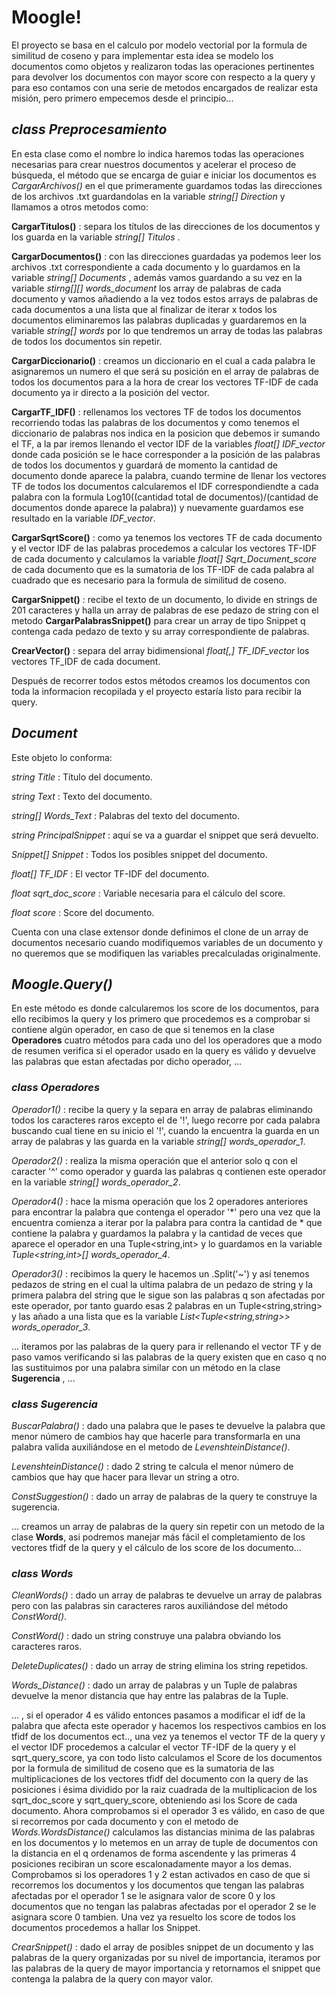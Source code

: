 # **Moogle!** #

El proyecto se basa en el calculo por modelo vectorial por la formula de similitud de coseno y para implementar esta idea se modelo los documentos como objetos y realizaron todas las operaciones pertinentes para devolver los documentos con mayor score con respecto a la query y para eso contamos con una serie de metodos encargados de realizar esta misión, pero primero empecemos desde el principio...

## *class Preprocesamiento* ##
En esta clase como el nombre lo indica haremos todas las operaciones necesarias para crear nuestros documentos y acelerar el proceso de búsqueda, el método que se encarga de guiar e iniciar los documentos es *CargarArchivos()* en el que primeramente guardamos todas las direcciones de los archivos .txt guardandolas en la variable *string[] Direction* y llamamos a otros metodos como: 

**CargarTitulos()** : separa los títulos de las direcciones de los documentos y los guarda en la variable *string[] Titulos* .

**CargarDocumentos()** : con las direcciones guardadas ya podemos leer los archivos .txt correspondiente a cada documento y lo guardamos en la variable *string[] Documents* , además vamos guardando a su vez en la variable *stirng[][] words_document* los array de palabras de cada documento y vamos añadiendo a la vez todos estos arrays de palabras de cada documentos a una lista que al finalizar de iterar x todos los documentos eliminaremos las palabras duplicadas y guardaremos en la variable *string[] words* por lo que tendremos un array de todas las palabras de todos los documentos sin repetir.

**CargarDiccionario()** : creamos un diccionario en el cual a cada palabra le asignaremos un numero el que será su posición en el array de palabras de todos los documentos para a la hora de crear los vectores TF-IDF de cada documento ya ir directo a la posición del vector.

**CargarTF_IDF()** : rellenamos los vectores TF de todos los documentos recorriendo todas las palabras de los documentos y como tenemos el diccionario de palabras nos indica en la posicion que debemos ir sumando el TF, a la par iremos llenando el vector IDF de la variables *float[] IDF_vector* donde cada posición se le hace corresponder a la posición de las palabras de todos los documentos y guardará de momento la cantidad de documento donde aparece la palabra, cuando termine de llenar los vectores TF de todos los documentos calcularemos el IDF correspondiendte a cada palabra con la formula Log10((cantidad total de documentos)/(cantidad de documentos donde aparece la palabra)) y nuevamente guardamos ese resultado en la variable *IDF_vector*.

**CargarSqrtScore()** : como ya tenemos los vectores TF de cada documento y el vector IDF de las palabras procedemos a calcular los vectores TF-IDF de cada documento y calculamos la variable *float[] Sqrt_Document_score* de cada documento que es la sumatoria de los TF-IDF de cada palabra al cuadrado que es necesario para la formula de similitud de coseno.

**CargarSnippet()** : recibe el texto de un documento, lo divide en strings de 201 caracteres y halla un array de palabras de ese pedazo de string con el metodo **CargarPalabrasSnippet()** para crear un array de tipo Snippet q contenga cada pedazo de texto y su array correspondiente de palabras.

**CrearVector()** : separa del array bidimensional *float[,] TF_IDF_vector* los vectores TF_IDF de cada document. 

Después de recorrer todos estos métodos creamos los documentos con toda la informacion recopilada y el proyecto estaría listo para recibir la query.

## *Document* ##
Este objeto lo conforma:

*string Title* : Título del documento. 

*string Text* : Texto del documento.

*string[] Words_Text* : Palabras del texto del documento.

*string PrincipalSnippet* : aquí se va a guardar el snippet que será devuelto.

*Snippet[] Snippet* : Todos los posibles snippet del documento.

*float[] TF_IDF* : El vector TF-IDF del documento.

*float sqrt_doc_score* : Variable necesaria para el cálculo del score.

*float score* : Score del documento.

Cuenta con una clase extensor donde definimos el clone de un array de documentos necesario cuando modifiquemos variables de un documento y no queremos que se modifiquen las variables precalculadas originalmente.

## *Moogle.Query()* ##
En este método es donde calcularemos los score de los documentos, para ello recibimos la query y los primero que procedemos es a comprobar si contiene algún operador, en caso de que si tenemos en la clase **Operadores** cuatro métodos para cada uno del los operadores que a modo de resumen verifica si el operador usado en la query es válido y devuelve las palabras que estan afectadas por dicho operador, ...

### *class Operadores* ###

*Operador1()* : recibe la query y la separa en array de palabras eliminando todos los caracteres raros excepto el de '!', luego recorre por cada palabra buscando cual tiene en su inicio el '!', cuando la encuentra la guarda en un array de palabras y las guarda en la variable *string[] words_operador_1*.

*Operador2()* : realiza la misma operación que el anterior solo q con el caracter '^' como operador y guarda las palabras q contienen este operador en la variable *string[] words_operador_2*.

*Operador4()* : hace la misma operación que los 2 operadores anteriores para encontrar la palabra que contenga el operador '*' pero una vez que la encuentra comienza a iterar por la palabra para contra la cantidad de * que contiene la palabra y guardamos la palabra y la cantidad de veces que aparece el operador en una Tuple<string,int> y lo guardamos en la variable *Tuple<string,int>[] words_operador_4*.

*Operador3()* : recibimos la query le hacemos un .Split('~') y así tenemos pedazos de string en el cual la ultima palabra de un pedazo de string y la primera palabra del string que le sigue son las palabras q son afectadas por este operador, por tanto guardo esas 2 palabras en un Tuple<string,string> y las añado a una lista que es la variable *List<Tuple<string,string>> words_operador_3*.

... iteramos por las palabras de la query para ir rellenando el vector TF y de paso vamos verificando si las palabras de la query existen que en caso q no las sustituimos por una palabra similar con un método en la clase **Sugerencia** , ...

### *class Sugerencia* ###

*BuscarPalabra()* : dado una palabra que le pases te devuelve la palabra que menor número de cambios hay que hacerle para transformarla en una palabra valida auxiliándose en el metodo de *LevenshteinDistance()*.

*LevenshteinDistance()* : dado 2 string te calcula el menor número de cambios que hay que hacer para llevar un string a otro.

*ConstSuggestion()* : dado un array de palabras de la query te construye la sugerencia.

... creamos un array de palabras de la query sin repetir con un metodo de la clase **Words**, asi podremos manejar más fácil el completamiento de los vectores tfidf de la query y el cálculo de los score de los documento...

### *class Words* ###

*CleanWords()* : dado un array de palabras te devuelve un array de palabras pero con las palabras sin caracteres raros auxiliándose del método *ConstWord()*.

*ConstWord()* : dado un string construye una palabra obviando los caracteres raros.

*DeleteDuplicates()* : dado un array de string elimina los string repetidos.

*Words_Distance()* : dado un array de palabras y un Tuple de palabras devuelve la menor distancia que hay entre las palabras de la Tuple.

... , si el operador 4 es válido entonces pasamos a modificar el idf de la palabra que afecta este operador y hacemos los respectivos cambios en los tfidf de los documentos ect.., una vez ya tenemos el vector TF de la query y el vector IDF procedemos a calcular el vector TF-IDF de la query y el sqrt_query_score, ya con todo listo calculamos el Score de los documentos por la formula de similitud de coseno que es la sumatoria de las multiplicaciones de los vectores tfidf del documento con la query de las posiciones i ésima dividido por la raiz cuadrada de la multiplicacion de los sqrt_doc_score y sqrt_query_score, obteniendo asi los Score de cada documento. Ahora comprobamos si el operador 3 es válido, en caso de que si recorremos por cada documento y con el metodo de *Words.WordsDistance()* calculamos las distancias minima de las palabras en los documentos y lo metemos en un array de tuple de documentos con la distancia en el q ordenamos de forma ascendente y las primeras 4 posiciones recibiran un score escalonadamente mayor a los demas.
Comprobamos si los operadores 1 y 2 estan activados en caso de que si recorremos los documentos y los documentos que tengan las palabras afectadas por el operador 1 se le asignara valor de score 0 y los documentos que no tengan las palabras afectadas por el operador 2 se le asignara score 0 tambien.
Una vez ya resuelto los score de todos los documentos procedemos a hallar los Snippet.

*CrearSnippet()* : dado el array de posibles snippet de un documento y las palabras de la query organizadas por su nivel de importancia, iteramos por las palabras de la query de mayor importancia y retornamos el snippet que contenga la palabra de la query con mayor valor.


